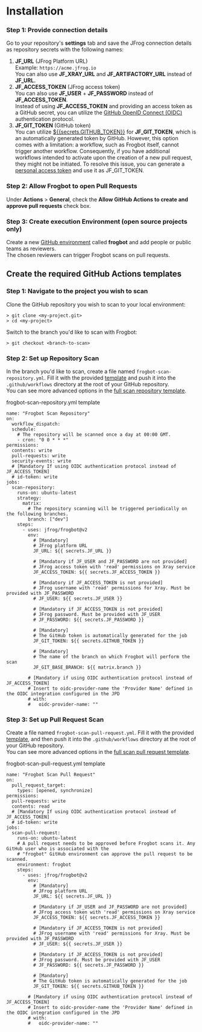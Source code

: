 # Installation

### Step 1: Provide connection details

Go to your repository's **settings** tab and save the JFrog connection details as repository secrets with the following names:

1. **JF\_URL**  (JFrog Platform URL)\
   Example: `https://acme.jfrog.io`\
   You can also use **JF\_XRAY\_URL** and **JF\_ARTIFACTORY\_URL** instead of **JF\_URL.**
2. **JF\_ACCESS\_TOKEN** (JFrog access token)\
   You can also use **JF\_USER** + **JF\_PASSWORD** instead of **JF\_ACCESS\_TOKEN**.\
   Instead of using **JF\_ACCESS\_TOKEN** and providing an access token as a GitHub secret, you can utilize the [GitHub OpenID Connect (OIDC)](broken-reference) authentication protocol.
3. **JF\_GIT\_TOKEN** (GitHub token)\
   You can utilize [$\{{secrets.GITHUB\_TOKEN\}}](https://docs.github.com/en/actions/security-guides/automatic-token-authentication) for **JF\_GIT\_TOKEN**, which is an automatically generated token by GitHub. However, this option comes with a limitation: a workflow, such as Frogbot itself, cannot trigger another workflow. Consequently, if you have additional workflows intended to activate upon the creation of a new pull request, they might not be initiated. To resolve this issue, you can generate a [personal access token](https://docs.github.com/en/authentication/keeping-your-account-and-data-secure/managing-your-personal-access-tokens) and use it as JF\_GIT\_TOKEN.

### Step 2: Allow Frogbot to open Pull Requests

Under **Actions** > **General**, check the **Allow GitHub Actions to create and approve pull requests** check box.

### Step 3: Create execution Environment (open source projects only)

Create a new [GitHub environment](https://docs.github.com/en/actions/deployment/targeting-different-environments/using-environments-for-deployment#creating-an-environment) called **frogbot** and add people or public teams as reviewers. \
The chosen reviewers can trigger Frogbot scans on pull requests.

## Create the required GitHub Actions templates

### Step 1: Navigate to the project you wish to scan&#x20;

Clone the GitHub repository you wish to scan to your local environment:

```
> git clone <my-project.git>
> cd <my-project>
```

Switch to the branch you'd like to scan with Frogbot:

```
> git checkout <branch-to-scan>
```

### Step 2: Set up Repository Scan

In the branch you'd like to scan, create a file named `frogbot-scan-repository.yml`. Fill it with the provided [template](installation.md#basic-frogbot-scan-repository.yml-template) and push it into the `.github/workflows` directory at the root of your GitHub repository.\
You can see more advanced options in the [full scan repository template](broken-reference).

frogbot-scan-repository.yml template

```
name: "Frogbot Scan Repository"
on:
  workflow_dispatch:
  schedule:
    # The repository will be scanned once a day at 00:00 GMT.
    - cron: "0 0 * * *"
permissions:
  contents: write
  pull-requests: write
  security-events: write
  # [Mandatory If using OIDC authentication protocol instead of JF_ACCESS_TOKEN]
  # id-token: write
jobs:
  scan-repository:
    runs-on: ubuntu-latest
    strategy:
      matrix:
        # The repository scanning will be triggered periodically on the following branches.
        branch: ["dev"]
    steps:
      - uses: jfrog/frogbot@v2
        env:
          # [Mandatory]
          # JFrog platform URL
          JF_URL: ${{ secrets.JF_URL }}

          # [Mandatory if JF_USER and JF_PASSWORD are not provided]
          # JFrog access token with 'read' permissions on Xray service
          JF_ACCESS_TOKEN: ${{ secrets.JF_ACCESS_TOKEN }}

          # [Mandatory if JF_ACCESS_TOKEN is not provided]
          # JFrog username with 'read' permissions for Xray. Must be provided with JF_PASSWORD
          # JF_USER: ${{ secrets.JF_USER }}

          # [Mandatory if JF_ACCESS_TOKEN is not provided]
          # JFrog password. Must be provided with JF_USER
          # JF_PASSWORD: ${{ secrets.JF_PASSWORD }}

          # [Mandatory]
          # The GitHub token is automatically generated for the job
          JF_GIT_TOKEN: ${{ secrets.GITHUB_TOKEN }}

          # [Mandatory]
          # The name of the branch on which Frogbot will perform the scan
          JF_GIT_BASE_BRANCH: ${{ matrix.branch }}

        # [Mandatory if using OIDC authentication protocol instead of JF_ACCESS_TOKEN]
        # Insert to oidc-provider-name the 'Provider Name' defined in the OIDC integration configured in the JPD
        # with:
        #   oidc-provider-name: ""
```

### Step 3: Set up Pull Request Scan

Create a file named `frogbot-scan-pull-request.yml`. Fill it with the provided [template](installation.md#basic-frogbot-scan-pull-request.yml-template), and then push it into the `.github/workflows` directory at the root of your GitHub repository.\
You can see more advanced options in the [full scan pull request template](broken-reference).

frogbot-scan-pull-request.yml template

```
name: "Frogbot Scan Pull Request"
on:
  pull_request_target:
    types: [opened, synchronize]
permissions:
  pull-requests: write
  contents: read
  # [Mandatory If using OIDC authentication protocol instead of JF_ACCESS_TOKEN]
  # id-token: write
jobs:
  scan-pull-request:
    runs-on: ubuntu-latest
    # A pull request needs to be approved before Frogbot scans it. Any GitHub user who is associated with the
    # "frogbot" GitHub environment can approve the pull request to be scanned.
    environment: frogbot
    steps:
      - uses: jfrog/frogbot@v2
        env:
          # [Mandatory]
          # JFrog platform URL
          JF_URL: ${{ secrets.JF_URL }}

          # [Mandatory if JF_USER and JF_PASSWORD are not provided]
          # JFrog access token with 'read' permissions on Xray service
          JF_ACCESS_TOKEN: ${{ secrets.JF_ACCESS_TOKEN }}

          # [Mandatory if JF_ACCESS_TOKEN is not provided]
          # JFrog username with 'read' permissions for Xray. Must be provided with JF_PASSWORD
          # JF_USER: ${{ secrets.JF_USER }}

          # [Mandatory if JF_ACCESS_TOKEN is not provided]
          # JFrog password. Must be provided with JF_USER
          # JF_PASSWORD: ${{ secrets.JF_PASSWORD }}

          # [Mandatory]
          # The GitHub token is automatically generated for the job
          JF_GIT_TOKEN: ${{ secrets.GITHUB_TOKEN }}
          
        # [Mandatory if using OIDC authentication protocol instead of JF_ACCESS_TOKEN]
        # Insert to oidc-provider-name the 'Provider Name' defined in the OIDC integration configured in the JPD
        # with:
        #   oidc-provider-name: ""
```
